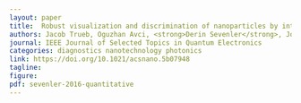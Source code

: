 ```yaml
---
layout: paper
title:  Robust visualization and discrimination of nanoparticles by interferometric imaging
authors: Jacob Trueb, Oguzhan Avci, <strong>Derin Sevenler</strong>, John Connor, and M. Selim Unlu
journal: IEEE Journal of Selected Topics in Quantum Electronics
categories: diagnostics nanotechnology photonics
link: https://doi.org/10.1021/acsnano.5b07948
tagline: 
figure: 
pdf: sevenler-2016-quantitative
---
```

